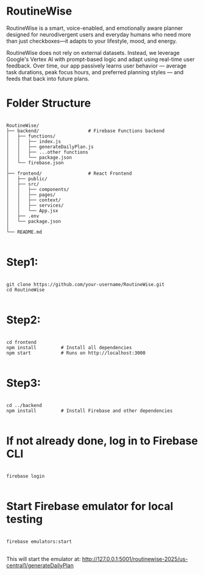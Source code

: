 
# RoutineWise
RoutineWise is a smart, voice-enabled, and emotionally aware planner designed for neurodivergent users and everyday humans who need more than just checkboxes—it adapts to your lifestyle, mood, and energy.

RoutineWise does not rely on external datasets. Instead, we leverage Google's Vertex AI with prompt-based logic and adapt using real-time user feedback. Over time, our app passively learns user behavior — average task durations, peak focus hours, and preferred planning styles — and feeds that back into future plans.


# Folder Structure
<pre> <code>
RoutineWise/
├── backend/                  # Firebase Functions backend
│   ├── functions/
│   │   ├── index.js
│   │   ├── generateDailyPlan.js
│   │   ├── ...other functions
│   │   └── package.json
│   └── firebase.json
│
├── frontend/                 # React Frontend
│   ├── public/
│   ├── src/
│   │   ├── components/
│   │   ├── pages/
│   │   ├── context/
│   │   ├── services/
│   │   └── App.jsx
│   ├── .env
│   └── package.json
│
└── README.md
</code> </pre>

# Step1:
<pre> <code>
git clone https://github.com/your-username/RoutineWise.git
cd RoutineWise
</code> </pre>

# Step2:
<pre> <code>
cd frontend
npm install         # Install all dependencies
npm start           # Runs on http://localhost:3000
</code> </pre>


# Step3:
<pre> <code>
cd ../backend
npm install         # Install Firebase and other dependencies
</code> </pre>

# If not already done, log in to Firebase CLI
<pre> <code>
firebase login
</code> </pre>

# Start Firebase emulator for local testing
<pre> <code>
firebase emulators:start
</code> </pre>

This will start the emulator at: http://127.0.0.1:5001/routinewise-2025/us-central1/generateDailyPlan
